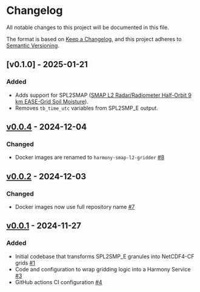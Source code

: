 # Changelog

All notable changes to this project will be documented in this file.

The format is based on [Keep a Changelog](https://keepachangelog.com/en/1.1.0/),
and this project adheres to [Semantic Versioning](https://semver.org/spec/v2.0.0.html).

## [v0.1.0] - 2025-01-21

### Added

- Adds support for SPL2SMAP ([SMAP L2 Radar/Radiometer Half-Orbit 9 km EASE-Grid Soil Moisture](https://nsidc.org/data/spl2smap/versions/3)).
- Removes `tb_time_utc` variables from SPL2SMP_E output.


## [v0.0.4] - 2024-12-04

### Changed

- Docker images are renamed to `harmony-smap-l2-gridder` [#8](https://github.com/nasa/harmony-SMAP-L2-gridding-service/pull/8)

## [v0.0.2] - 2024-12-03

### Changed

- Docker images now use full repository name [#7](https://github.com/nasa/harmony-SMAP-L2-gridding-service/pull/7)

## [v0.0.1] - 2024-11-27

### Added

- Initial codebase that transforms SPL2SMP_E granules into NetCDF4-CF grids [#1](https://github.com/nasa/harmony-SMAP-L2-gridding-service/pull/1)
- Code and configuration to wrap gridding logic into a Harmony Service [#3](https://github.com/nasa/harmony-SMAP-L2-gridding-service/pull/3 )
- GitHub actions CI configuration [#4](https://github.com/nasa/harmony-SMAP-L2-gridding-service/pull/4 )

[v0.0.4]: https://github.com/nasa/harmony-SMAP-L2-gridding-service/releases/tag/0.0.4
[v0.0.2]: https://github.com/nasa/harmony-SMAP-L2-gridding-service/releases/tag/0.0.2
[v0.0.1]: https://github.com/nasa/harmony-SMAP-L2-gridding-service/releases/tag/0.0.1
